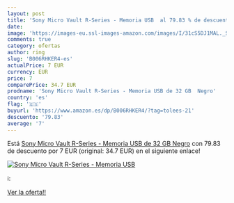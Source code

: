 ```yaml
---
layout: post
title: 'Sony Micro Vault R-Series - Memoria USB  al 79.83 % de descuento'
date: 
image: 'https://images-eu.ssl-images-amazon.com/images/I/31cS5DJ1MAL._SL200_.jpg'
comments: true
category: ofertas
author: ring
slug: 'B006RHKER4-es'
actualPrice: 7 EUR
currency: EUR
price: 7
comparePrice: 34.7 EUR
prodname: 'Sony Micro Vault R-Series - Memoria USB de 32 GB  Negro'
country: 'es'
flag: '🇪🇸'
buyurl: 'https://www.amazon.es/dp/B006RHKER4/?tag=tolees-21'
descuento: '79.83'
average: '7'
---
```


Está [Sony Micro Vault R-Series - Memoria USB de 32 GB  Negro](https://www.amazon.es/dp/B006RHKER4/?tag=tolees-21) con 79.83 de descuento por 7 EUR (original: 34.7 EUR) en el siguiente enlace!

[![Sony Micro Vault R-Series - Memoria USB ](https://images-eu.ssl-images-amazon.com/images/I/31cS5DJ1MAL._SL200_.jpg)](https://www.amazon.es/dp/B006RHKER4/?tag=tolees-21)

ℹ️:


[Ver la oferta!!](https://www.amazon.es/dp/B006RHKER4/?tag=tolees-21)
